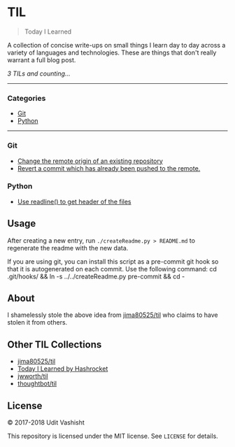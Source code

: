 # TIL

> Today I Learned

A collection of concise write-ups on small things I learn day to day across a
variety of languages and technologies. These are things that don't really
warrant a full blog post.


_3 TILs and counting..._

---

### Categories

* [Git](#git)
* [Python](#python)

---

### Git

- [Change the remote origin of an existing repository](git/change-remote-origin.md)
- [Revert a commit which has already been pushed to the remote.](git/revert-already-pushed-git.md)

### Python

- [Use readline() to get header of the files](python/use-readline-to-get-header-of-files.md)

## Usage

After creating a new entry, run `./createReadme.py > README.md` to regenerate
the readme with the new data.

If you are using git, you can install this script as a pre-commit git hook so
that it is autogenerated on each commit.  Use the following command:
    cd .git/hooks/ && ln -s ../../createReadme.py pre-commit && cd -




## About

I shamelessly stole the above idea from
[jima80525/til](https://github.com/jima80525/til) who claims to have stolen
it from others.

## Other TIL Collections

* [jima80525/til](https://github.com/jima80525/til)
* [Today I Learned by Hashrocket](https://til.hashrocket.com)
* [jwworth/til](https://github.com/jwworth/til)
* [thoughtbot/til](https://github.com/thoughtbot/til)

## License

&copy; 2017-2018 Udit Vashisht

This repository is licensed under the MIT license. See `LICENSE` for
details.
